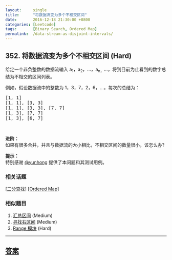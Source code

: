 ```yaml
---
layout:     single
title:      "将数据流变为多个不相交区间"
date:       2016-12-18 21:30:00 +0800
categories: [Leetcode]
tags:       [Binary Search, Ordered Map]
permalink:  /data-stream-as-disjoint-intervals/
---
```


## 352. 将数据流变为多个不相交区间 (Hard)

<p>给定一个非负整数的数据流输入 a<sub>1</sub>，a<sub>2</sub>，&hellip;，a<sub>n，</sub>&hellip;，将到目前为止看到的数字总结为不相交的区间列表。</p>

<p>例如，假设数据流中的整数为 1，3，7，2，6，&hellip;，每次的总结为：</p>

<pre>[1, 1]
[1, 1], [3, 3]
[1, 1], [3, 3], [7, 7]
[1, 3], [7, 7]
[1, 3], [6, 7]
</pre>

<p>&nbsp;</p>

<p><strong>进阶：</strong><br>
如果有很多合并，并且与数据流的大小相比，不相交区间的数量很小，该怎么办?</p>

<p><strong>提示：</strong><br>
特别感谢 <a href="https://discuss.leetcode.com/user/yunhong">@yunhong</a> 提供了本问题和其测试用例。</p>

### 相关话题
  [[二分查找](https://github.com/openset/leetcode/tree/master/tag/binary-search/README.md)]
  [[Ordered Map](https://github.com/openset/leetcode/tree/master/tag/ordered-map/README.md)]

### 相似题目
  1. [汇总区间](/summary-ranges) (Medium)
  1. [寻找右区间](/find-right-interval) (Medium)
  1. [Range 模块](/range-module) (Hard)

---

## [答案](https://github.com/openset/leetcode/tree/master/problems/data-stream-as-disjoint-intervals)
